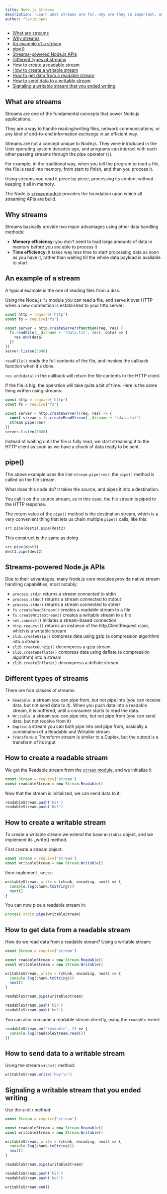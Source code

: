 ```yaml
---
title: Node.js Streams
description: 'Learn what streams are for, why are they so important, and how to use them.'
author: flaviocopes
---
```



<!-- TOC -->

- [What are streams](#what-are-streams)
- [Why streams](#why-streams)
- [An example of a stream](#an-example-of-a-stream)
- [pipe()](#pipe)
- [Streams-powered Node.js APIs](#streams-powered-node-apis)
- [Different types of streams](#different-types-of-streams)
- [How to create a readable stream](#how-to-create-a-readable-stream)
- [How to create a writable stream](#how-to-create-a-writable-stream)
- [How to get data from a readable stream](#how-to-get-data-from-a-readable-stream)
- [How to send data to a writable stream](#how-to-send-data-to-a-writable-stream)
- [Signaling a writable stream that you ended writing](#signaling-a-writable-stream-that-you-ended-writing)

<!-- /TOC -->

## What are streams

Streams are one of the fundamental concepts that power Node.js applications.

They are a way to handle reading/writing files, network communications, or any kind of end-to-end information exchange in an efficient way.

Streams are not a concept unique to Node.js. They were introduced in the Unix operating system decades ago, and programs can interact with each other passing streams through the pipe operator (`|`).

For example, in the traditional way, when you tell the program to read a file, the file is read into memory, from start to finish, and then you process it.

Using streams you read it piece by piece, processing its content without keeping it all in memory.

The Node.js [`stream` module](https://nodejs.org/api/stream.html) provides the foundation upon which all streaming APIs are build.

## Why streams

Streams basically provide two major advantages using other data handling methods:

- **Memory efficiency**: you don't need to load large amounts of data in memory before you are able to process it
- **Time efficiency**: it takes way less time to start processing data as soon as you have it, rather than waiting till the whole data payload is available to start

## An example of a stream

A typical example is the one of reading files from a disk.

Using the Node.js `fs` module you can read a file, and serve it over HTTP when a new connection is established to your http server:

```js
const http = require('http')
const fs = require('fs')

const server = http.createServer(function(req, res) {
  fs.readFile(__dirname + '/data.txt', (err, data) => {
    res.end(data)
  })
})
server.listen(3000)
```

`readFile()` reads the full contents of the file, and invokes the callback function when it's done.

`res.end(data)` in the callback will return the file contents to the HTTP client.

If the file is big, the operation will take quite a bit of time. Here is the same thing written using streams:

```js
const http = require('http')
const fs = require('fs')

const server = http.createServer((req, res) => {
  const stream = fs.createReadStream(__dirname + '/data.txt')
  stream.pipe(res)
})
server.listen(3000)
```

Instead of waiting until the file is fully read, we start streaming it to the HTTP client as soon as we have a chunk of data ready to be sent.

## pipe()

The above example uses the line `stream.pipe(res)`: the `pipe()` method is called on the file stream.

What does this code do? It takes the source, and pipes it into a destination.

You call it on the source stream, so in this case, the file stream is piped to the HTTP response.

The return value of the `pipe()` method is the destination stream, which is a very convenient thing that lets us chain multiple `pipe()` calls, like this:

```js
src.pipe(dest1).pipe(dest2)
```

This construct is the same as doing

```js
src.pipe(dest1)
dest1.pipe(dest2)
```

## Streams-powered Node.js APIs

Due to their advantages, many Node.js core modules provide native stream handling capabilities, most notably:

- `process.stdin` returns a stream connected to stdin
- `process.stdout` returns a stream connected to stdout
- `process.stderr` returns a stream connected to stderr
- `fs.createReadStream()` creates a readable stream to a file
- `fs.createWriteStream()` creates a writable stream to a file
- `net.connect()` initiates a stream-based connection
- `http.request()` returns an instance of the http.ClientRequest class, which is a writable stream
- `zlib.createGzip()` compress data using gzip (a compression algorithm) into a stream
- `zlib.createGunzip()` decompress a gzip stream.
- `zlib.createDeflate()` compress data using deflate (a compression algorithm) into a stream
- `zlib.createInflate()` decompress a deflate stream

## Different types of streams

There are four classes of streams:

- `Readable`: a stream you can pipe from, but not pipe into (you can receive data, but not send data to it). When you push data into a readable stream, it is buffered, until a consumer starts to read the data.
- `Writable`: a stream you can pipe into, but not pipe from (you can send data, but not receive from it)
- `Duplex`: a stream you can both pipe into and pipe from, basically a combination of a Readable and Writable stream
- `Transform`: a Transform stream is similar to a Duplex, but the output is a transform of its input

## How to create a readable stream

We get the Readable stream from the [`stream` module](https://nodejs.org/api/stream.html), and we initialize it

```js
const Stream = require('stream')
const readableStream = new Stream.Readable()
```

Now that the stream is initialized, we can send data to it:

```js
readableStream.push('hi!')
readableStream.push('ho!')
```

## How to create a writable stream

To create a writable stream we extend the base `Writable` object, and we implement its \_write() method.

First create a stream object:

```js
const Stream = require('stream')
const writableStream = new Stream.Writable()
```

then implement `_write`:

```js
writableStream._write = (chunk, encoding, next) => {
  console.log(chunk.toString())
  next()
}
```

You can now pipe a
readable stream in:

```js
process.stdin.pipe(writableStream)
```

## How to get data from a readable stream

How do we read data from a readable stream? Using a writable stream:

```js
const Stream = require('stream')

const readableStream = new Stream.Readable()
const writableStream = new Stream.Writable()

writableStream._write = (chunk, encoding, next) => {
  console.log(chunk.toString())
  next()
}

readableStream.pipe(writableStream)

readableStream.push('hi!')
readableStream.push('ho!')
```

You can also consume a readable stream directly, using the `readable` event:

```js
readableStream.on('readable', () => {
  console.log(readableStream.read())
})
```

## How to send data to a writable stream

Using the stream `write()` method:

```js
writableStream.write('hey!\n')
```

## Signaling a writable stream that you ended writing

Use the `end()` method:

```js
const Stream = require('stream')

const readableStream = new Stream.Readable()
const writableStream = new Stream.Writable()

writableStream._write = (chunk, encoding, next) => {
  console.log(chunk.toString())
  next()
}

readableStream.pipe(writableStream)

readableStream.push('hi!')
readableStream.push('ho!')

writableStream.end()
```
